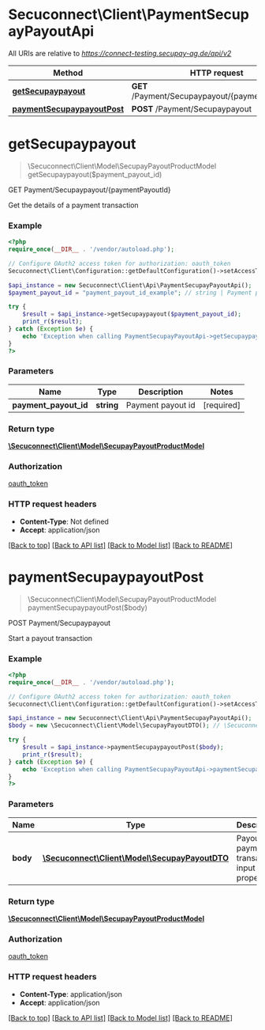 # Secuconnect\Client\PaymentSecupayPayoutApi

All URIs are relative to *https://connect-testing.secupay-ag.de/api/v2*

Method | HTTP request | Description
------------- | ------------- | -------------
[**getSecupaypayout**](PaymentSecupayPayoutApi.md#getSecupaypayout) | **GET** /Payment/Secupaypayout/{paymentPayoutId} | GET Payment/Secupaypayout/{paymentPayoutId}
[**paymentSecupaypayoutPost**](PaymentSecupayPayoutApi.md#paymentSecupaypayoutPost) | **POST** /Payment/Secupaypayout | POST Payment/Secupaypayout

# **getSecupaypayout**
> \Secuconnect\Client\Model\SecupayPayoutProductModel getSecupaypayout($payment_payout_id)

GET Payment/Secupaypayout/{paymentPayoutId}

Get the details of a payment transaction

### Example
```php
<?php
require_once(__DIR__ . '/vendor/autoload.php');

// Configure OAuth2 access token for authorization: oauth_token
Secuconnect\Client\Configuration::getDefaultConfiguration()->setAccessToken('YOUR_ACCESS_TOKEN');

$api_instance = new Secuconnect\Client\Api\PaymentSecupayPayoutApi();
$payment_payout_id = "payment_payout_id_example"; // string | Payment payout id

try {
    $result = $api_instance->getSecupaypayout($payment_payout_id);
    print_r($result);
} catch (Exception $e) {
    echo 'Exception when calling PaymentSecupayPayoutApi->getSecupaypayout: ', $e->getMessage(), PHP_EOL;
}
?>
```

### Parameters

Name | Type | Description  | Notes
------------- | ------------- | ------------- | -------------
 **payment_payout_id** | **string**| Payment payout id | [required]

### Return type

[**\Secuconnect\Client\Model\SecupayPayoutProductModel**](../Model/SecupayPayoutProductModel.md)

### Authorization

[oauth_token](../../README.md#oauth_token)

### HTTP request headers

 - **Content-Type**: Not defined
 - **Accept**: application/json

[[Back to top]](#) [[Back to API list]](../../README.md#documentation-for-api-endpoints) [[Back to Model list]](../../README.md#documentation-for-models) [[Back to README]](../../README.md)

# **paymentSecupaypayoutPost**
> \Secuconnect\Client\Model\SecupayPayoutProductModel paymentSecupaypayoutPost($body)

POST Payment/Secupaypayout

Start a payout transaction

### Example
```php
<?php
require_once(__DIR__ . '/vendor/autoload.php');

// Configure OAuth2 access token for authorization: oauth_token
Secuconnect\Client\Configuration::getDefaultConfiguration()->setAccessToken('YOUR_ACCESS_TOKEN');

$api_instance = new Secuconnect\Client\Api\PaymentSecupayPayoutApi();
$body = new \Secuconnect\Client\Model\SecupayPayoutDTO(); // \Secuconnect\Client\Model\SecupayPayoutDTO | Payout payment transaction input properties

try {
    $result = $api_instance->paymentSecupaypayoutPost($body);
    print_r($result);
} catch (Exception $e) {
    echo 'Exception when calling PaymentSecupayPayoutApi->paymentSecupaypayoutPost: ', $e->getMessage(), PHP_EOL;
}
?>
```

### Parameters

Name | Type | Description  | Notes
------------- | ------------- | ------------- | -------------
 **body** | [**\Secuconnect\Client\Model\SecupayPayoutDTO**](../Model/SecupayPayoutDTO.md)| Payout payment transaction input properties |

### Return type

[**\Secuconnect\Client\Model\SecupayPayoutProductModel**](../Model/SecupayPayoutProductModel.md)

### Authorization

[oauth_token](../../README.md#oauth_token)

### HTTP request headers

 - **Content-Type**: application/json
 - **Accept**: application/json

[[Back to top]](#) [[Back to API list]](../../README.md#documentation-for-api-endpoints) [[Back to Model list]](../../README.md#documentation-for-models) [[Back to README]](../../README.md)

